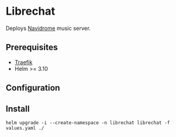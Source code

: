 # Librechat

Deploys [Navidrome](https://github.com/navidrome/navidrome) music server.

## Prerequisites

- [Traefik](https://doc.traefik.io/traefik/setup/kubernetes/)
- Helm >= 3.10

## Configuration

## Install

```helm upgrade -i --create-namespace -n librechat librechat -f values.yaml ./```